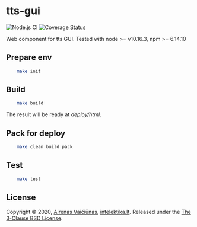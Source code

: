 # tts-gui

![Node.js CI](https://github.com/airenas/tts-gui/workflows/Node.js%20CI/badge.svg) [![Coverage Status](https://coveralls.io/repos/github/airenas/tts-gui/badge.svg)](https://coveralls.io/github/airenas/tts-gui)

Web component for tts GUI. Tested with node >= v10.16.3, npm >= 6.14.10

## Prepare env

```bash
    make init
```

## Build

```bash
    make build
```

The result will be ready at *deploy/html*.

## Pack for deploy

```bash
    make clean build pack
```

## Test

```bash
    make test
```

## License

Copyright © 2020, [Airenas Vaičiūnas](https://github.com/airenas), [intelektika.lt](http://intelektika.lt).
Released under the [The 3-Clause BSD License](LICENSE).
